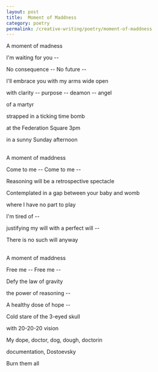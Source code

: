 ```yaml
---
layout: post
title:  Moment of Maddness
category: poetry
permalink: /creative-writing/poetry/moment-of-maddness
---
```


A moment of madness

I'm waiting for you --

No consequence -- No future --

I'll embrace you with my arms wide open

with clarity -- purpose -- deamon -- angel 

of a martyr

strapped in a ticking time bomb

at the Federation Square 3pm

in a sunny Sunday afternoon
<br /><br />

A moment of maddness

Come to me -- Come to me --

Reasoning will be a retrospective spectacle

Contemplated in a gap between your baby and womb

where I have no part to play

I'm tired of --

justifying my will with a perfect will --

There is no such will anyway
<br /><br />

A moment of maddness

Free me -- Free me --

Defy the law of gravity

the power of reasoning --

A healthy dose of hope --

Cold stare of the 3-eyed skull

with 20-20-20 vision

My dope, doctor, dog, dough, doctorin

documentation, Dostoevsky

Burn them all
